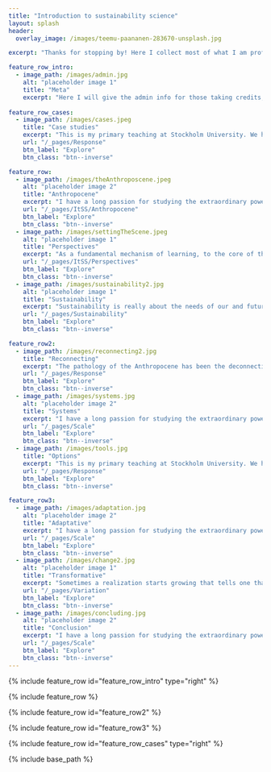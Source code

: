 ```yaml
---
title: "Introduction to sustainability science"
layout: splash
header:
  overlay_image: /images/teemu-paananen-283670-unsplash.jpg

excerpt: "Thanks for stopping by! Here I collect most of what I am professionally interested in and currently pursuing. I hope you will find something useful or entertaining. **Sincerely, Jon Norberg**"

feature_row_intro:
  - image_path: /images/admin.jpg
    alt: "placeholder image 1"
    title: "Meta"
    excerpt: "Here I will give the admin info for those taking credits, write about the idea behind this site/course, how I have structured it and what I hope to communicate. Also, if you are enrolled at SU for course credits, here's some information"
    
feature_row_cases:
  - image_path: /images/cases.jpeg
    title: "Case studies"
    excerpt: "This is my primary teaching at Stockholm University. We have some amazing people at my department and an amazing Master program. For those that cannot get into that one, I have compressed parts of it into an online course (that you can get university credits for)."
    url: "/_pages/Response"
    btn_label: "Explore"
    btn_class: "btn--inverse"

feature_row:
  - image_path: /images/theAnthroposcene.jpeg
    alt: "placeholder image 2"
    title: "Anthropocene"
    excerpt: "I have a long passion for studying the extraordinary powerful and beautiful processes that make up complex adaptive systems. I primarlily use this knowledge to understand the criteria for selforganized sustainability. I use this material to teach a graduate course"
    url: "/_pages/ItSS/Anthropocene"
    btn_label: "Explore"
    btn_class: "btn--inverse"
  - image_path: /images/settingTheScene.jpeg
    alt: "placeholder image 1"
    title: "Perspectives"
    excerpt: "As a fundamental mechanism of learning, to the core of the transdisciplinary approach, the ability to change perspective provides both understanding, solutions as well as empathy. In fact, the role of perspectives and empathy for sustainability cannot be overstated"
    url: "/_pages/ItSS/Perspectives"
    btn_label: "Explore"
    btn_class: "btn--inverse"
  - image_path: /images/sustainability2.jpg
    alt: "placeholder image 1"
    title: "Sustainability"
    excerpt: "Sustainability is really about the needs of our and future generations. To be able to state this clearly so that it can affect actions efficiently is more difficult than one might hope. "
    url: "/_pages/Sustainability"
    btn_label: "Explore"
    btn_class: "btn--inverse"

feature_row2:
  - image_path: /images/reconnecting2.jpg
    title: "Reconnecting"
    excerpt: "The pathology of the Anthropocene has been the deconnection between action and consequences. What seems like a glorious solution has often unintended consequences that commulatively erode the support-system we depend on. Reconnecting is about linking actions to consequences in an informed and preferably un-authorian way"
    url: "/_pages/Response"
    btn_label: "Explore"
    btn_class: "btn--inverse"
  - image_path: /images/systems.jpg
    alt: "placeholder image 2"
    title: "Systems"
    excerpt: "I have a long passion for studying the extraordinary powerful and beautiful processes that make up complex adaptive systems. I primarlily use this knowledge to understand the criteria for selforganized sustainability. I use this material to teach a graduate course"
    url: "/_pages/Scale"
    btn_label: "Explore"
    btn_class: "btn--inverse"
  - image_path: /images/tools.jpg
    title: "Options"
    excerpt: "This is my primary teaching at Stockholm University. We have some amazing people at my department and an amazing Master program. For those that cannot get into that one, I have compressed parts of it into an online course (that you can get university credits for)."
    url: "/_pages/Response"
    btn_label: "Explore"
    btn_class: "btn--inverse"

feature_row3:
  - image_path: /images/adaptation.jpg
    alt: "placeholder image 2"
    title: "Adaptative"
    excerpt: "I have a long passion for studying the extraordinary powerful and beautiful processes that make up complex adaptive systems. I primarlily use this knowledge to understand the criteria for selforganized sustainability. I use this material to teach a graduate course"
    url: "/_pages/Scale"
    btn_label: "Explore"
    btn_class: "btn--inverse"
  - image_path: /images/change2.jpg
    alt: "placeholder image 1"
    title: "Transformative"
    excerpt: "Sometimes a realization starts growing that tells one that the current situation is not desirable nor neccessary but seems overwhelmingly difficult to change. But it doesn't have to be that way there is the possibility of transformative change. But change into what? How? Who? And most importantly, WHY?"
    url: "/_pages/Variation"
    btn_label: "Explore"
    btn_class: "btn--inverse"
  - image_path: /images/concluding.jpg
    alt: "placeholder image 2"
    title: "Conclusion"
    excerpt: "I have a long passion for studying the extraordinary powerful and beautiful processes that make up complex adaptive systems. I primarlily use this knowledge to understand the criteria for selforganized sustainability. I use this material to teach a graduate course"
    url: "/_pages/Scale"
    btn_label: "Explore"
    btn_class: "btn--inverse"
---
```


{% include feature_row id="feature_row_intro" type="right" %}


{% include feature_row %}


{% include feature_row id="feature_row2" %}


{% include feature_row id="feature_row3" %}

{% include feature_row id="feature_row_cases" type="right" %}

{% include base_path %}
